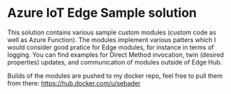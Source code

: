 # Azure IoT Edge Sample solution

This solution contains various sample custom modules (custom code as well as Azure Function). The modules implement various patters which I would consider good pratice for Edge modules, for instance in terms of logging.
You can find examples for Direct Method invocation, twin (desired properties) updates, and communication of modules outside of Edge Hub.

Builds of the modules are pushed to my docker repo, feel free to pull them from there: https://hub.docker.com/u/sebader